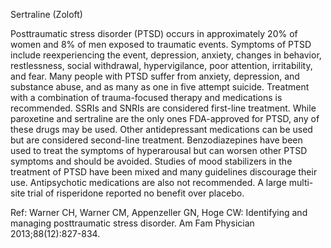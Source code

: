 Sertraline (Zoloft)

Posttraumatic stress disorder (PTSD) occurs in approximately 20% of women and 8% of men exposed to traumatic events. Symptoms of PTSD include reexperiencing the event, depression, anxiety, changes in behavior, restlessness, social withdrawal, hypervigilance, poor attention, irritability, and fear. Many people with PTSD suffer from anxiety, depression, and substance abuse, and as many as one in five attempt suicide. Treatment with a combination of trauma-focused therapy and medications is recommended. SSRIs and SNRIs are considered first-line treatment. While paroxetine and sertraline are the only ones FDA-approved for PTSD, any of these drugs may be used. Other antidepressant medications can be used but are considered second-line treatment. Benzodiazepines have been used to treat the symptoms of hyperarousal but can worsen other PTSD symptoms and should be avoided. Studies of mood stabilizers in the treatment of PTSD have been mixed and many guidelines discourage their use. Antipsychotic medications are also not recommended. A large multi-site trial of risperidone reported no benefit over placebo.

Ref: Warner CH, Warner CM, Appenzeller GN, Hoge CW: Identifying and managing posttraumatic stress disorder. Am Fam Physician 2013;88(12):827-834.